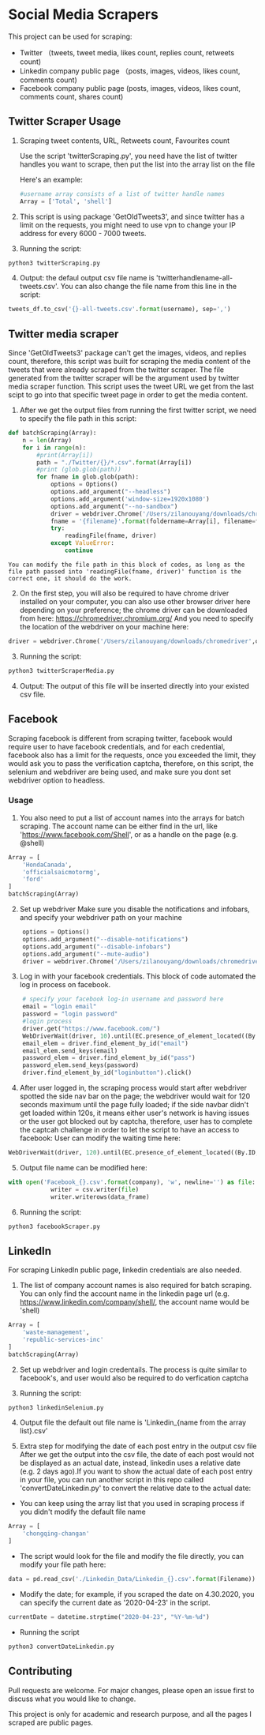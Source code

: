 # Social Media Scrapers 

This project can be used for scraping:

* Twitter （tweets, tweet media, likes count, replies count, retweets count)
* Linkedin company public page （posts, images, videos, likes count, comments count)
* Facebook company public page (posts, images, videos, likes count, comments count, shares count)

## Twitter Scraper Usage

1. Scraping tweet contents, URL, Retweets count, Favourites count

    Use the script 'twitterScraping.py', you need have the list of twitter handles you want to scrape, then put the list into the array list on the file

    Here's an example:
    ```python
    #username array consists of a list of twitter handle names
    Array = ['Total', 'shell']
    ```

2. This script is using package 'GetOldTweets3', and since twitter has a limit on the requests, you might need to use vpn to change your IP address for every 6000 - 7000 tweets.

3. Running the script: 
```bash
python3 twitterScraping.py
```

4. Output:
the defaul output csv file name is 'twitterhandlename-all-tweets.csv'. 
You can also change the file name from this line in the script:
```python
tweets_df.to_csv('{}-all-tweets.csv'.format(username), sep=',')
```

## Twitter media scraper

Since 'GetOldTweets3' package can't get the images, videos, and replies count, therefore, this script was built for scraping the media content of the tweets that were already scraped from the twitter scraper. The file generated from the twitter scraper will be the argument used by twitter media scraper function. This script uses the tweet URL we get from the last scipt to go into that specific tweet page in order to get the media content.

1. After we get the output files from running the first twitter script, we need to specify the file path in this script:
```python
def batchScraping(Array):
    n = len(Array)
    for i in range(n):
        #print(Array[i])
        path = "./Twitter/{}/*.csv".format(Array[i])
        #print (glob.glob(path))
        for fname in glob.glob(path):
            options = Options()
            options.add_argument("--headless")  
            options.add_argument('window-size=1920x1080')
            options.add_argument("--no-sandbox")
            driver = webdriver.Chrome('/Users/zilanouyang/downloads/chromedriver',options=options)
            fname = '{filename}'.format(foldername=Array[i], filename=fname)
            try:
                readingFile(fname, driver)
            except ValueError:
                continue
```
    You can modify the file path in this block of codes, as long as the file path passed into 'readingFile(fname, driver)' function is the correct one, it should do the work.

2. On the first step, you will also be required to have chrome driver installed on your computer, you can also use other browser driver here depending on your preference; the chrome driver can be downloaded from here: https://chromedriver.chromium.org/
    And you need to specify the location of the webdriver on your machine here:

```python
driver = webdriver.Chrome('/Users/zilanouyang/downloads/chromedriver',options=options)
```

3. Running the script:
```bash
python3 twitterScraperMedia.py
```

4. Output:
    The output of this file will be inserted directly into your existed csv file.

## Facebook

Scraping facebook is different from scraping twitter, facebook would require user to have facebook credentials, and for each credential, facebook also has a limit for the requests, once you exceeded the limit, they would ask you to pass the verification captcha, therefore, on this script, the selenium and webdriver are being used, and make sure you dont set webdriver option to headless. 

### Usage
1. You also need to put a list of account names into the arrays for batch scraping. The account name can be either find in the url, like 'https://www.facebook.com/Shell', or as a handle on the page (e.g. @shell)

```python
Array = [				
    'HondaCanada',	
    'officialsaicmotormg',		
    'ford'
]
batchScraping(Array)
```
2. Set up webdriver
    Make sure you disable the notifications and infobars, and specify your webdriver path on your machine
```python
    options = Options()
    options.add_argument("--disable-notifications")
    options.add_argument("--disable-infobars")
    options.add_argument("--mute-audio")
    driver = webdriver.Chrome('/Users/zilanouyang/downloads/chromedriver',options=options)
```
3. Log in with your facebook credentials. This block of code automated the log in process on facebook.
```python
    # specify your facebook log-in username and password here
    email = "login email"
    password = "login password"
    #login process
    driver.get("https://www.facebook.com/")
    WebDriverWait(driver, 10).until(EC.presence_of_element_located((By.ID, "email")))
    email_elem = driver.find_element_by_id("email")
    email_elem.send_keys(email)
    password_elem = driver.find_element_by_id("pass")
    password_elem.send_keys(password)
    driver.find_element_by_id("loginbutton").click()
```

4. After user logged in, the scraping process would start after webdriver spotted the side nav bar on the page; the webdriver would wait for 120 seconds maximum until the page fully loaded; if the side navbar didn't get loaded within 120s, it means either user's network is having issues or the user got blocked out by captcha, therefore, user has to complete the captcah challenge in order to let the script to have an access to facebook:
    User can modify the waiting time here:
```python
WebDriverWait(driver, 120).until(EC.presence_of_element_located((By.ID, "pinnedNav")))
```

5. Output file name can be modified here:

```python
with open('Facebook_{}.csv'.format(company), 'w', newline='') as file:
            writer = csv.writer(file)
            writer.writerows(data_frame)
```

6. Running the script:

```bash
python3 facebookScraper.py
```
## LinkedIn
For scraping LinkedIn public page, linkedin credentials are also needed.

1. The list of company account names is also required for batch scraping. You can only find the account name in the linkedin page url (e.g. https://www.linkedin.com/company/shell/, the account name would be 'shell)
```python
Array = [																	
    'waste-management',					
    'republic-services-inc'	
]
batchScraping(Array)
```

2. Set up webdriver and login credentails. The process is quite similar to facebook's, and user would also be required to do verfication captcha

3. Running the script:
```bash
python3 linkedinSelenium.py
```

4. Output file
    the default out file name is 'Linkedin_{name from the array list}.csv'

5. Extra step for modifying the date of each post entry in the output csv file
After we get the output into the csv file, the date of each post would not be displayed as an actual date, instead, linkedin uses a relative date (e.g. 2 days ago).If you want to show the actual date of each post entry in your file, you can run another script in this repo called 'convertDateLinkedin.py' to convert the relative date to the actual date:
* You can keep using the array list that you used in scraping process if you didn't modify the default file name
```python
Array = [				
    'chongqing-changan'
]
```
* The script would look for the file and modify the file directly, you can modify your file path here:
```python
data = pd.read_csv('./Linkedin_Data/Linkedin_{}.csv'.format(Filename))
```
* Modify the date; for example, if you scraped the date on 4.30.2020, you can specify the current date as '2020-04-23' in the script.

```python
currentDate = datetime.strptime("2020-04-23", "%Y-%m-%d")
```
* Running the script

```python
python3 convertDateLinkedin.py
```

## Contributing
Pull requests are welcome. For major changes, please open an issue first to discuss what you would like to change.

This project is only for academic and research purpose, and all the pages I scraped are public pages.
